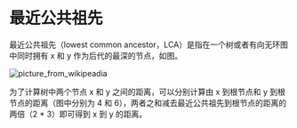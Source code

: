 # 最近公共祖先

最近公共祖先（lowest common ancestor，LCA）是指在一个树或者有向无环图中同时拥有 x 和 y 作为后代的最深的节点，如图。

![picture_from_wikipeadia](https://upload.wikimedia.org/wikipedia/commons/9/96/Lowest_common_ancestor.svg)

为了计算树中两个节点 x 和 y 之间的距离，可以分别计算由 x 到根节点和 y 到根节点的距离（图中分别为 4 和 6），两者之和减去最近公共祖先到根节点的距离的两倍（2 * 3）即可得到 x 到 y 的距离。